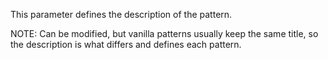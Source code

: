 This parameter defines the description of the pattern.

NOTE: Can be modified, but vanilla patterns usually keep the same title, so the description is what differs and defines each pattern.
